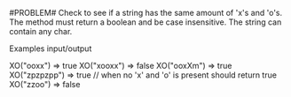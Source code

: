 #PROBLEM#
Check to see if a string has the same amount of 'x's and 'o's. The method must return a boolean and be case insensitive. The string can contain any char.

Examples input/output

XO("ooxx") => true
XO("xooxx") => false
XO("ooxXm") => true
XO("zpzpzpp") => true // when no 'x' and 'o' is present should return true
XO("zzoo") => false
